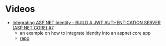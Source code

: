 # Videos

- [Integrating ASP.NET Identity - BUILD A JWT AUTHENTICATION SERVER (ASP.NET CORE) #7](https://www.youtube.com/watch?v=xgExcdLMkxM)
  - an example on how to integrate identity into an aspnet core app
  - [repo](https://github.com/SingletonSean/authentication-server)
